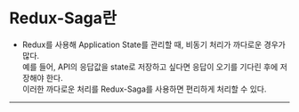 # Redux-Saga란

- Redux를 사용해 Application State를 관리할 때, 비동기 처리가 까다로운 경우가 많다.  
  예를 들어, API의 응답값을 state로 저장하고 싶다면 응답이 오기를 기다린 후에 저장해야 한다.  
  이러한 까다로운 처리를 Redux-Saga를 사용하면 편리하게 처리할 수 있다.

<hr/>
